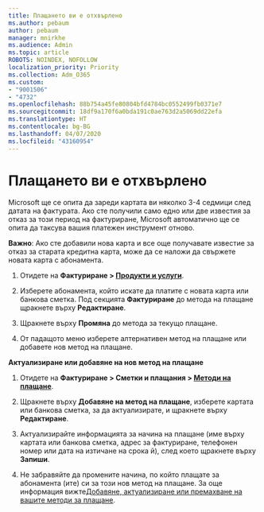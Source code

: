 ```yaml
---
title: Плащането ви е отхвърлено
ms.author: pebaum
author: pebaum
manager: mnirkhe
ms.audience: Admin
ms.topic: article
ROBOTS: NOINDEX, NOFOLLOW
localization_priority: Priority
ms.collection: Adm_O365
ms.custom:
- "9001506"
- "4732"
ms.openlocfilehash: 88b754a45fe80804bfd4784bc0552499fb0371e7
ms.sourcegitcommit: 18df9a170f6a0bda191c0ae763d2a5069dd22efa
ms.translationtype: HT
ms.contentlocale: bg-BG
ms.lasthandoff: 04/07/2020
ms.locfileid: "43160954"
---
```

# <a name="your-payment-was-declined"></a>Плащането ви е отхвърлено

Microsoft ще се опита да зареди картата ви няколко 3-4 седмици след датата на фактурата.  Ако сте получили само едно или две известия за отказ за този период на фактуриране, Microsoft автоматично ще се опита да таксува вашия платежен инструмент отново.  

**Важно**: Ако сте добавили нова карта и все още получавате известие за отказ за старата кредитна карта, може да се наложи да свържете новата карта с абонамента.

1. Отидете на **Фактуриране > [Продукти и услуги](https://go.microsoft.com/fwlink/p/?linkid=842054)**.

2. Изберете абонамента, който искате да платите с новата карта или банкова сметка. Под секцията **Фактуриране** до метода на плащане щракнете върху **Редактиране**.

3. Щракнете върху **Промяна** до метода за текущо плащане.

4. От падащото меню изберете алтернативен метод на плащане или добавете нов метод на плащане.

**Актуализиране или добавяне на нов метод на плащане**

1. Отидете на **Фактуриране > Сметки и плащания > [Методи на плащане](https://go.microsoft.com/fwlink/p/?linkid=2018806)**.

2. Щракнете върху **Добавяне на метод на плащане**, изберете картата или банкова сметка, за да актуализирате, и щракнете върху **Редактиране**.

3. Актуализирайте информацията за начина на плащане (име върху картата или банкова сметка, адрес за фактуриране, телефонен номер или дата на изтичане на срока й), след което щракнете върху **Запиши**.

4. Не забравяйте да промените начина, по който плащате за абонамента (ите) си за този нов метод на плащане. За още информация вижте[Добавяне, актуализиране или премахване на вашите методи за плащане](https://go.microsoft.com/fwlink/?linkid=2118133). 
